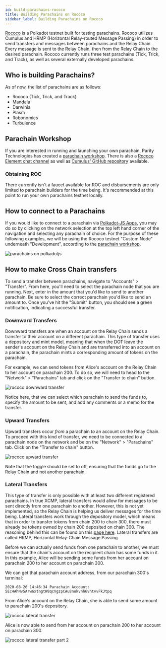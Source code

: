 ```yaml
---
id: build-parachains-rococo
title: Building Parachains on Rococo
sidebar_label: Building Parachains on Rococo
---
```


[Rococo](https://github.com/paritytech/cumulus#rococo-crown) is a Polkadot testnet built for testing parachains. Rococo utilizes Cumulus and HRMP (Horizontal Relay-routed Message Passing) in order to send transfers and messages between parachains and the Relay Chain. Every message is sent to the Relay Chain, then from the Relay Chain to the desired parachain. Rococo currently runs three test parachains (Tick, Trick, and Track), as well as several externally developed parachains.

## Who is building Parachains?

As of now, the list of parachains are as follows:

- Rococo (Tick, Trick, and Track)
- Mandala
- Darwinia
- Plasm
- Robonomics
- Turbulence

## Parachain Workshop

If you are interested in running and launching your own parachain, Parity Technologies has created a [parachain workshop](https://substrate.dev/cumulus-workshop/#/1-prep/1-compiling). There is also a [Rococo Element chat channel](https://matrix.to/#/!WuksvCDImqYSxvNmua:matrix.parity.io?via=matrix.parity.io&via=matrix.org&via=web3.foundation) as well as [Cumulus' GitHub repository](https://github.com/paritytech/cumulus#rococo) available.

### Obtaining ROC

There currently isn't a faucet available for ROC and disbursements are only limited to parachain builders for the time being. It's recommended at this point to run your own parachains testnet locally.

## How to connect to a Parachains

If you would like to connect to a parachain via [Polkadot-JS Apps](https://polkadot.js.org/apps/), you may do so by clicking on the network selection at the top left hand corner of the navigation and selecting any parachain of choice. For the purpose of these following examples, we will be using the Rococo testnet "Custom Node" underneath "Development", according to the [parachain workshop](https://substrate.dev/cumulus-workshop/#/1-prep/1-compiling).

![parachains on polkadotjs](assets/polkadotjs_network_parachains.png)

## How to make Cross Chain transfers

To send a transfer between parachains, navigate to "Accounts" > "Transfer". From here, you'll need to select the parachain node that you are running. Next, enter in the amount that you'd like to send to another parachain. Be sure to select the correct parachain you'd like to send an amount to. Once you've hit the "Submit" button, you should see a green notification, indicating a successful transfer.

### Downward Transfers

Downward transfers are when an account on the Relay Chain sends a transfer to their account on a different parachain. This type of transfer uses a depository and mint model, meaning that when the DOT leave the sender's account on the Relay Chain and are transferred into an account on a parachain, the parachain mints a corresponding amount of tokens on the parachain.

For example, we can send tokens from Alice's account on the Relay Chain to her account on parachain 200. To do so, we will need to head to the "Network" > "Parachains" tab and click on the "Transfer to chain" button.

![rococo downward transfer](assets/rococo/rococo-downward-transfer.png)

Notice here, that we can select which parachain to send the funds to, specify the amount to be sent, and add any comments or a memo for the transfer.

### Upward Transfers

Upward transfers occur _from_ a parachain _to_ an account on the Relay Chain. To proceed with this kind of transfer, we need to be connected to a parachain node on the network and be on the "Network" > "Parachains" tab. Click on the "Transfer to chain" button.

![rococo upward transfer](assets/rococo/rococo-upward-transfer.png)

Note that the toggle should be set to off, ensuring that the funds go to the Relay Chain and not another parachain.

### Lateral Transfers

This type of transfer is only possible with at least two different registered parachains. In true XCMP, lateral transfers would allow for messages to be sent directly from one parachain to another. However, this is not yet implemented, so the Relay Chain is helping us deliver messages for the time being. Lateral transfers work through the depository model, which means that in order to transfer tokens from chain 200 to chain 300, there must already be tokens owned by chain 200 deposited on chain 300. The reasoning behind this can be found on this [page here](https://substrate.dev/cumulus-workshop/#/4-cross-chain/3-lateral?id=depository-model). Lateral transfers are called HRMP, Horizontal Relay-Chain Message Passing.

Before we can actually send funds from one parachain to another, we must ensure that the chain's account on the recipient chain has some funds in it. In this example, Alice will be sending some funds from her account on parachain 200 to her account on parachain 300.

We can get that parachain account address, from our parachain 300's terminal:

```
2020-08-26 14:46:34 Parachain Account: 5Ec4AhNv5ArwGxtngtW8qcVgzpCAu8nokvnh6vhtvvFkJtpq
```

From Alice's account on the Relay Chain, she is able to send some amount to parachain 200's depository.

![rococo lateral transfer](assets/rococo/rococo-lateral-transfer.png)

Alice is now able to send from her account on parachain 200 to her account on parachain 300.

![rococo lateral transfer part 2](assets/rococo/rococo-lateral-transfer2.png)
